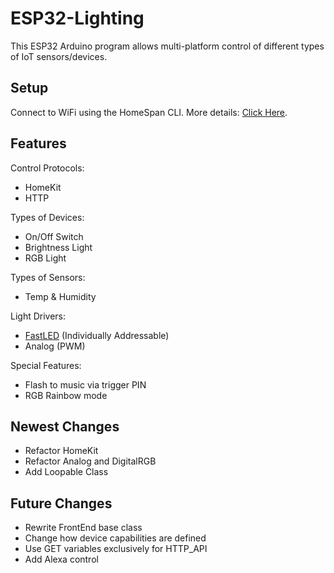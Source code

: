 # ESP32-Lighting
This ESP32 Arduino program allows multi-platform control of different types of IoT sensors/devices.

## Setup
Connect to WiFi using the HomeSpan CLI. More details: [Click Here](https://github.com/HomeSpan/HomeSpan/blob/master/docs/CLI.md).

## Features
Control Protocols:
- HomeKit
- HTTP

Types of Devices:
- On/Off Switch
- Brightness Light
- RGB Light

Types of Sensors:
- Temp & Humidity

Light Drivers:
- [FastLED](http://fastled.io/) (Individually Addressable)
- Analog (PWM)

Special Features:
- Flash to music via trigger PIN
- RGB Rainbow mode

## Newest Changes
- Refactor HomeKit
- Refactor Analog and DigitalRGB
- Add Loopable Class

## Future Changes
- Rewrite FrontEnd base class
- Change how device capabilities are defined
- Use GET variables exclusively for HTTP_API
- Add Alexa control
